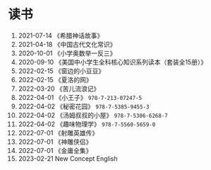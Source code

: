 # 读书

1. 2021-07-14 《希腊神话故事》
1. 2021-04-18 《中国古代文化常识》
1. 2020-10-01 《小学奥数举一反三》
1. 2020-09-10 《美国中小学生全科核心知识系列读本（套装全15册）》
1. 2022-02-15 《窗边的小豆豆》
1. 2022-02-15 《夏洛的网》
1. 2022-03-20 《苦儿流浪记》
1. 2022-04-01 《小王子》 `978-7-213-07247-5`
1. 2022-04-02 《秘密花园》 `978-7-5385-9455-3`
1. 2022-04-02 《汤姆叔叔的小屋》 `978-7-5306-6268-7`
1. 2022-04-02 《趣味物理学》 `978-7-5560-5659-0`
1. 2022-07-01 《射雕英雄传》
1. 2022-07-01 《神雕侠侣》
1. 2022-07-01 《金庸全集》
1. 2023-02-21 New Concept English

